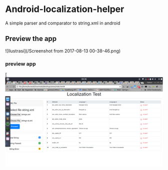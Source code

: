 # Android-localization-helper
A simple parser and comparator to string.xml in android 

Preview the app
----
![Ilustrasi](/Screenshot from 2017-08-13 00-38-46.png)

### preview app
[![ScreenShot](https://raw.githubusercontent.com/FachrulCH/Android-localization-helper/master/Screenshot%20from%202017-08-13%2000-38-46.png)
